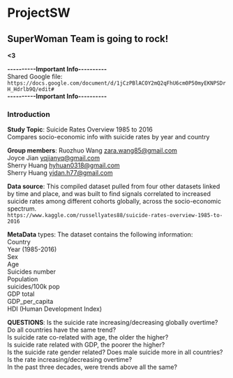 # ProjectSW

## SuperWoman Team is going to rock!
**<3**  

**----------Important Info----------**  
Shared Google file: 
`https://docs.google.com/document/d/1jCzPBlACOY2mQ2qFhU6cm0P50myEKNPSDrH_Hdrlb9Q/edit#`  
**----------Important Info----------**  

### Introduction ###
**Study Topic**: Suicide Rates Overview 1985 to 2016  
Compares socio-economic info with suicide rates by year and country

**Group members**:
Ruozhuo Wang zara.wang85@gmail.com  
Joyce Jian	yqjianyq@gmail.com  
Sherry Huang hyhuan0318@gmail.com  
Sherry Huang yidan.h77@gmail.com  


**Data source**:
This compiled dataset pulled from four other datasets linked by time and place, and was built to find signals correlated to increased suicide rates among different cohorts globally, across the socio-economic spectrum.  
```https://www.kaggle.com/russellyates88/suicide-rates-overview-1985-to-2016```

**MetaData** types:
The dataset contains the following information:  
    Country  
    Year (1985-2016)  
    Sex  
    Age  
    Suicides number  
    Population  
    suicides/100k pop  
    GDP total  
    GDP_per_capita  
    HDI (Human Development Index)  


**QUESTIONS**:
    Is the suicide rate increasing/decreasing globally overtime?  
    Do all countries have the same trend?  
    Is suicide rate co-related with age, the older the higher?  
    Is suicide rate related with GDP, the poorer the higher?  
    Is the suicide rate gender related? Does male suicide more in all countries? Is the rate increasing/decreasing overtime?  
    In the past three decades, were trends above all the same?  


